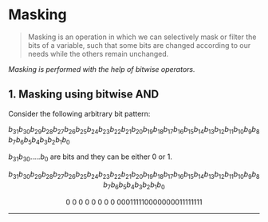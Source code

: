 # Masking

> Masking is an operation in which we can selectively mask or filter the bits of a variable, such that some bits are changed according to our needs while the others remain unchanged.

_Masking is performed with the help of bitwise operators._

## 1. Masking using bitwise AND

Consider the following arbitrary bit pattern:

$b_{31}b_{30}b_{29}b_{28}b_{27}b_{26}b_{25}b_{24}b_{23}b_{22}b_{21}b_{20}b_{19}b_{18}b_{17}b_{16}b_{15}b_{14}b_{13}b_{12}b_{11}b_{10}b_9b_8b_7b_6b_5b_4b_3b_2b_1b_0$

$b_{31}b_{30}.....b_{0}$ are bits and they can be either 0 or 1.


$$b_{31}b_{30}b_{29}b_{28}b_{27}b_{26}b_{25}b_{24}b_{23}b_{22}b_{21}b_{20}b_{19}b_{18}b_{17}b_{16}b_{15}b_{14}b_{13}b_{12}b_{11}b_{10}b_9b_8b_7b_6b_5b_4b_3b_2b_1b_0$$

$$0\ 0\ 0\ 0\ 0\ 0\ 0\ 0\ 000111110000000011111111$$





---
